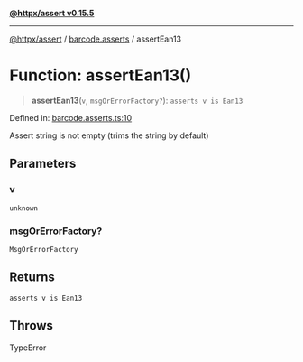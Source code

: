 [**@httpx/assert v0.15.5**](../../README.md)

***

[@httpx/assert](../../README.md) / [barcode.asserts](../README.md) / assertEan13

# Function: assertEan13()

> **assertEan13**(`v`, `msgOrErrorFactory?`): `asserts v is Ean13`

Defined in: [barcode.asserts.ts:10](https://github.com/belgattitude/httpx/blob/7903e9ebf18607df55b9a2972c85cfc54f82587a/packages/assert/src/barcode.asserts.ts#L10)

Assert string is not empty (trims the string by default)

## Parameters

### v

`unknown`

### msgOrErrorFactory?

`MsgOrErrorFactory`

## Returns

`asserts v is Ean13`

## Throws

TypeError
